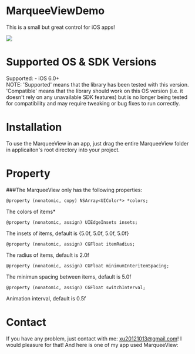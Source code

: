 # MarqueeViewDemo
This is a small but great control for iOS apps!

![](./../marqueeViewEffect.gif)

# Supported OS & SDK Versions

Supported: - iOS 6.0+    
NOTE: 'Supported' means that the library has been tested with this version. 'Compatible' means that the library should work on this OS version (i.e. it doesn't rely on any unavailable SDK features) but is no longer being tested for compatibility and may require tweaking or bug fixes to run correctly.

# Installation

To use the MarqueeView in an app, just drag the entire MarqueeView folder in applicaiton's root directory into your project.

# Property

###The MarqueeView only has the following properties:

    @property (nonatomic, copy) NSArray<UIColor*> *colors;
The colors of items*

    @property (nonatomic, assign) UIEdgeInsets insets;       
The insets of items, default is {5.0f, 5.0f, 5.0f, 5.0f}

    @property (nonatomic, assign) CGFloat itemRadius;    
The radius of items, default is 2.0f

    @property (nonatomic, assign) CGFloat minimumInteritemSpacing;     
The minimun spacing between items, default is 5.0f

    @property (nonatomic, assign) CGFloat switchInterval;    
Animation interval, default is 0.5f

# Contact

If you have any problem, just contact with me: xu20121013@gmail.com! I would pleasure for that!
And here is one of my app used MarqueeView: 

